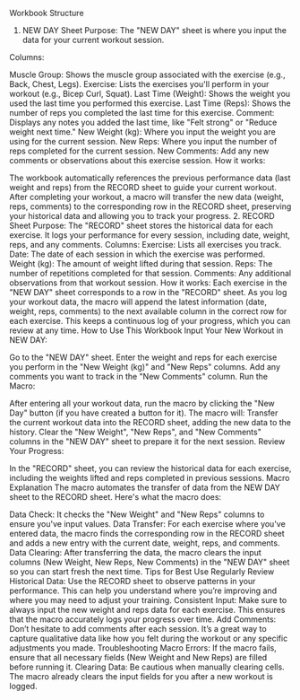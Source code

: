 Workbook Structure
1. NEW DAY Sheet
Purpose: The "NEW DAY" sheet is where you input the data for your current workout session.

Columns:

Muscle Group: Shows the muscle group associated with the exercise (e.g., Back, Chest, Legs).
Exercise: Lists the exercises you'll perform in your workout (e.g., Bicep Curl, Squat).
Last Time (Weight): Shows the weight you used the last time you performed this exercise.
Last Time (Reps): Shows the number of reps you completed the last time for this exercise.
Comment: Displays any notes you added the last time, like "Felt strong" or "Reduce weight next time."
New Weight (kg): Where you input the weight you are using for the current session.
New Reps: Where you input the number of reps completed for the current session.
New Comments: Add any new comments or observations about this exercise session.
How it works:

The workbook automatically references the previous performance data (last weight and reps) from the RECORD sheet to guide your current workout.
After completing your workout, a macro will transfer the new data (weight, reps, comments) to the corresponding row in the RECORD sheet, preserving your historical data and allowing you to track your progress.
2. RECORD Sheet
Purpose: The "RECORD" sheet stores the historical data for each exercise. It logs your performance for every session, including date, weight, reps, and any comments.
Columns:
Exercise: Lists all exercises you track.
Date: The date of each session in which the exercise was performed.
Weight (kg): The amount of weight lifted during that session.
Reps: The number of repetitions completed for that session.
Comments: Any additional observations from that workout session.
How it works:
Each exercise in the "NEW DAY" sheet corresponds to a row in the "RECORD" sheet. As you log your workout data, the macro will append the latest information (date, weight, reps, comments) to the next available column in the correct row for each exercise.
This keeps a continuous log of your progress, which you can review at any time.
How to Use This Workbook
Input Your New Workout in NEW DAY:

Go to the "NEW DAY" sheet.
Enter the weight and reps for each exercise you perform in the "New Weight (kg)" and "New Reps" columns.
Add any comments you want to track in the "New Comments" column.
Run the Macro:

After entering all your workout data, run the macro by clicking the "New Day" button (if you have created a button for it).
The macro will:
Transfer the current workout data into the RECORD sheet, adding the new data to the history.
Clear the "New Weight", "New Reps", and "New Comments" columns in the "NEW DAY" sheet to prepare it for the next session.
Review Your Progress:

In the "RECORD" sheet, you can review the historical data for each exercise, including the weights lifted and reps completed in previous sessions.
Macro Explanation
The macro automates the transfer of data from the NEW DAY sheet to the RECORD sheet. Here's what the macro does:

Data Check: It checks the "New Weight" and "New Reps" columns to ensure you've input values.
Data Transfer: For each exercise where you've entered data, the macro finds the corresponding row in the RECORD sheet and adds a new entry with the current date, weight, reps, and comments.
Data Clearing: After transferring the data, the macro clears the input columns (New Weight, New Reps, New Comments) in the "NEW DAY" sheet so you can start fresh the next time.
Tips for Best Use
Regularly Review Historical Data: Use the RECORD sheet to observe patterns in your performance. This can help you understand where you’re improving and where you may need to adjust your training.
Consistent Input: Make sure to always input the new weight and reps data for each exercise. This ensures that the macro accurately logs your progress over time.
Add Comments: Don’t hesitate to add comments after each session. It’s a great way to capture qualitative data like how you felt during the workout or any specific adjustments you made.
Troubleshooting
Macro Errors: If the macro fails, ensure that all necessary fields (New Weight and New Reps) are filled before running it.
Clearing Data: Be cautious when manually clearing cells. The macro already clears the input fields for you after a new workout is logged.